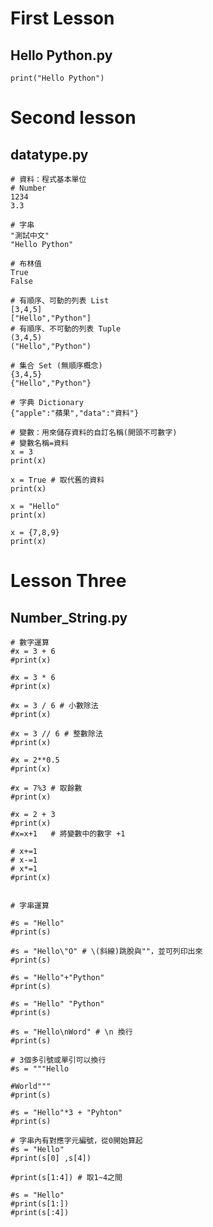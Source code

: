 First Lesson
============
Hello Python.py
---------------
```
print("Hello Python")
```
Second lesson
==============
datatype.py
-----------
```
# 資料：程式基本單位
# Number
1234
3.3

# 字串
"測試中文"
"Hello Python"

# 布林值
True
False

# 有順序、可動的列表 List
[3,4,5]
["Hello","Python"]
# 有順序、不可動的列表 Tuple
(3,4,5)
("Hello","Python")

# 集合 Set (無順序概念)
{3,4,5}
{"Hello","Python"}

# 字典 Dictionary
{"apple":"蘋果","data":"資料"}

# 變數：用來儲存資料的自訂名稱(開頭不可數字)
# 變數名稱=資料
x = 3
print(x)

x = True # 取代舊的資料
print(x)

x = "Hello" 
print(x)

x = {7,8,9}
print(x)
```
Lesson Three
============
Number_String.py
----------------
```
# 數字運算
#x = 3 + 6
#print(x)

#x = 3 * 6
#print(x)

#x = 3 / 6 # 小數除法
#print(x)

#x = 3 // 6 # 整數除法
#print(x)

#x = 2**0.5 
#print(x)

#x = 7%3 # 取餘數
#print(x)

#x = 2 + 3
#print(x)
#x=x+1   # 將變數中的數字 +1

# x+=1
# x-=1
# x*=1
#print(x)


# 字串運算

#s = "Hello"
#print(s)

#s = "Hello\"O" # \(斜線)跳脫與""，並可列印出來
#print(s)

#s = "Hello"+"Python"
#print(s)

#s = "Hello" "Python"
#print(s)

#s = "Hello\nWord" # \n 換行
#print(s)

# 3個多引號或單引可以換行
#s = """Hello

#World"""
#print(s)

#s = "Hello"*3 + "Pyhton"
#print(s)

# 字串內有對應字元編號，從0開始算起
#s = "Hello"
#print(s[0] ,s[4])

#print(s[1:4]) # 取1~4之間

#s = "Hello"
#print(s[1:])
#print(s[:4])
```

